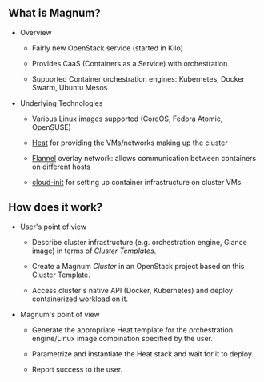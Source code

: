## What is Magnum?

* Overview

  * Fairly new OpenStack service (started in Kilo)

  * Provides CaaS (Containers as a Service) with orchestration

  * Supported Container orchestration engines: Kubernetes, Docker Swarm, Ubuntu Mesos

* Underlying Technologies

  * Various Linux images supported (CoreOS, Fedora Atomic, OpenSUSE)

  * [Heat](https://wiki.openstack.org/wiki/Heat) for providing the VMs/networks making up the cluster

  * [Flannel](https://coreos.com/flannel/docs/latest/) overlay network: allows communication between containers on different hosts

  * [cloud-init](https://cloudinit.readthedocs.io/) for setting up container infrastructure on cluster VMs

<!--

# Overview

## What is Magnum?

Magnum is a fairly new OpenStack service. It became part of OpenStack with the
Kilo release. If I were to sum it up in one sentence I'd say it provides
Containers-as-a-Service with orchestration. The emphasis is on "orchestration".
Magnum can build Kubernetes, Docker Swarm or Ubunutu Mesos clusters using the
standard OpenStack building blocks - Nova instances, Neutron networks, Cinder
volumes and others, all tied together with a Magnum generated Heat template.

Under the hood, Magnum uses Heat and cloud-init to create its infrastructure,
and Flannel to build an overlay network between instances. The Docker
containers can use this overlay network for internal communication.

-->

## How does it work?

* User's point of view

  * Describe cluster infrastructure (e.g. orchestration engine, Glance image) in terms of *Cluster Templates*.

  * Create a Magnum *Cluster* in an OpenStack project based on this Cluster Template.

  * Access cluster's native API (Docker, Kubernetes) and deploy containerized workload on it.

* Magnum's point of view

  * Generate the appropriate Heat template for the orchestration engine/Linux image combination specified by the user.

  * Parametrize and instantiate the Heat stack and wait for it to deploy.

  * Report success to the user.

<!--

## How does it work?

Let's take a closer look at how exactly Magnum builds its clusters and gives
you access to them. We'll start with a user's perspective.

### User's point of view

First of all, the user describes the container infrastructure they want in terms
of a cluster template. A cluster template is a data structure defining one or
more cluster's properties, which is to say it can be shared by multiple
cluster's. A cluster template defines which container orchestration engine
(such as Kubernetes) to use for the cluster, or which Glance image to run on
its instances.

Once there is a cluster template, the user requests creation of one or more
Magnum clusters based on this template's properties. Magnum will then do its
magic in the background and eventually it will hopefully report success. Now
the user can request access credentials for the container orchestration engine
from the Magnum API and use the orchestration engine's API to deploy their
workload.

### Magnum's point of view

When Magnum receives a request for cluster template creation it simply stores
it in the database. The interesting bit happens when it receives a request to
create a cluster based on that cluster template: now it uses the information
from the cluster template to stitch together a tailor-made Heat template for
deploying a cluster with these properties. It then passes that template to Heat
for building the cluster. While Heat is working on it, Magnum will continuously
poll the Heat API for the resulting Heat stack's state. Once it transitions to
CREATE_COMPLETE, the Magnum cluster will transition to CREATE_COMPLETE as well.

-->
